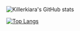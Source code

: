

![Killerkiara's GitHub stats](https://github-readme-stats.vercel.app/api?username=killerkiara&theme=outrun&show_icons=true&count_private=true)


[![Top Langs](https://github-readme-stats.vercel.app/api/top-langs/?username=killerkiara)](https://github.com/killerkiara/github-readme-stats)
